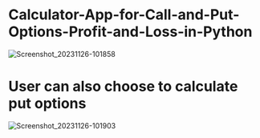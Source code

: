 # Calculator-App-for-Call-and-Put-Options-Profit-and-Loss-in-Python
![Screenshot_20231126-101858](https://github.com/taurusloathe/Call-Options-Calculator-/assets/110080228/05008a46-fd61-4a60-b49e-aa47b2b76ca0)
# User can also choose to calculate put options
![Screenshot_20231126-101903](https://github.com/taurusloathe/Call-Options-Calculator-/assets/110080228/648a444a-38f9-44a3-a7ae-b2ecf3a9d0be)
